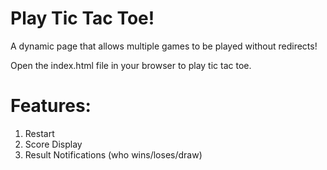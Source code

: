 # Play Tic Tac Toe!
A dynamic page that allows multiple games to be played without redirects!

Open the index.html file in your browser to play tic tac toe.

# Features:
1. Restart
1. Score Display
1. Result Notifications (who wins/loses/draw)
